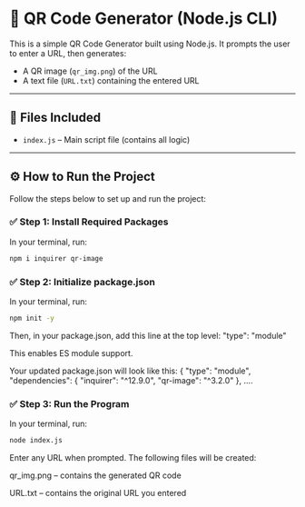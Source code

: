 <h1 align="centre">🧾 QR Code Generator (Node.js CLI)</h1>

This is a simple QR Code Generator built using Node.js. It prompts the user to enter a URL, then generates:
- A QR image (`qr_img.png`) of the URL
- A text file (`URL.txt`) containing the entered URL

---

## 📁 Files Included

- `index.js` – Main script file (contains all logic)

---

## ⚙️ How to Run the Project

Follow the steps below to set up and run the project:

### ✅ Step 1: Install Required Packages

In your terminal, run:
```bash
npm i inquirer qr-image
```

### ✅ Step 2: Initialize package.json

In your terminal, run:
```bash
npm init -y
```

Then, in your package.json, add this line at the top level:
"type": "module"

This enables ES module support.

Your updated package.json will look like this:
{  "type": "module",
  "dependencies": {
    "inquirer": "^12.9.0",
    "qr-image": "^3.2.0"
  },
  ....

### ✅ Step 3: Run the Program

In your terminal, run:
```bash
node index.js
```

Enter any URL when prompted. The following files will be created:

qr_img.png – contains the generated QR code

URL.txt – contains the original URL you entered



